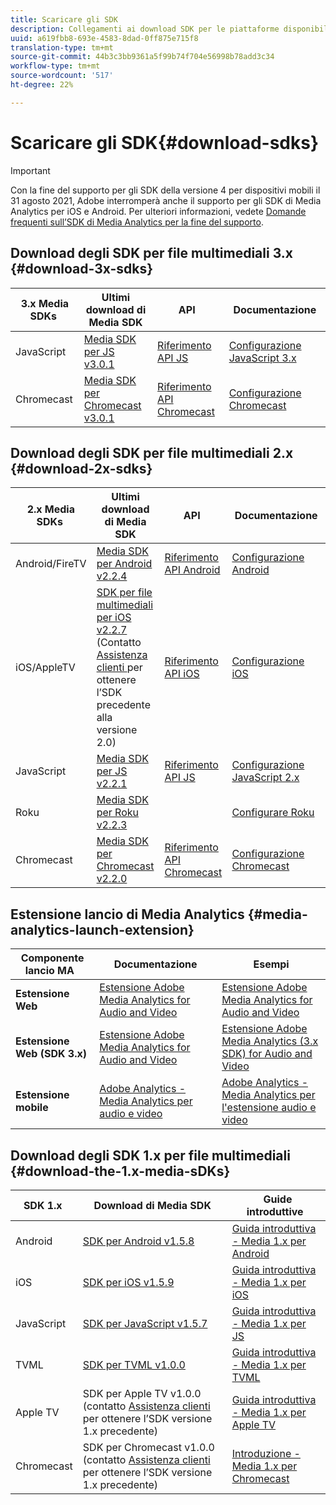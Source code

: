 ```yaml
---
title: Scaricare gli SDK
description: Collegamenti ai download SDK per le piattaforme disponibili, inclusi Android, iOS, JavaScript, Chromecast e Roku.
uuid: a619fbb8-693e-4583-8dad-0ff875e715f8
translation-type: tm+mt
source-git-commit: 44b3c3bb9361a5f99b74f704e56998b78add3c34
workflow-type: tm+mt
source-wordcount: '517'
ht-degree: 22%

---
```



# Scaricare gli SDK{#download-sdks}

>[!IMPORTANT]
>
>Con la fine del supporto per gli SDK della versione 4 per dispositivi mobili il 31 agosto 2021,  Adobe interromperà anche il supporto per gli SDK di Media Analytics per iOS e Android.  Per ulteriori informazioni, vedete [Domande frequenti sull’SDK di Media Analytics per la fine del supporto](/help/sdk-implement/end-of-support-faqs.md).


## Download degli SDK per file multimediali 3.x {#download-3x-sdks}

| 3.x Media SDKs  | Ultimi download di Media SDK |  API   |  Documentazione  |
| --- | --- | --- | --- |
| JavaScript | [Media SDK per JS v3.0.1](https://github.com/Adobe-Marketing-Cloud/media-sdks/releases/tag/js-v3.0.1) | [Riferimento API JS](https://adobe-marketing-cloud.github.io/media-sdks/reference/javascript_3x/index.html) | [Configurazione JavaScript 3.x](/help/sdk-implement/setup/setup-javascript/set-up-js-3.md) |
| Chromecast | [Media SDK per Chromecast v3.0.1](https://github.com/Adobe-Marketing-Cloud/media-sdks/releases/tag/chromecast-v3.0.1) | [Riferimento API Chromecast](https://adobe-marketing-cloud.github.io/media-sdks/reference/chromecast/) | [Configurazione Chromecast](/help/sdk-implement/setup/set-up-chromecast.md) |


## Download degli SDK per file multimediali 2.x {#download-2x-sdks}

| 2.x Media SDKs  | Ultimi download di Media SDK |  API   |  Documentazione  |
| --- | --- | --- | --- |
| Android/FireTV | [Media SDK per Android v2.2.4](https://github.com/Adobe-Marketing-Cloud/media-sdks/releases/tag/android-v2.2.4) | [Riferimento API Android](https://adobe-marketing-cloud.github.io/media-sdks/reference/android/) | [Configurazione Android](/help/sdk-implement/setup/set-up-android.md) |
| iOS/AppleTV | [SDK per file multimediali per iOS v2.2.7](https://github.com/Adobe-Marketing-Cloud/media-sdks/releases/tag/ios-v2.2.7) (Contatto [Assistenza clienti ](https://helpx.adobe.com/it/marketing-cloud/contact-support.html) per ottenere l’SDK precedente alla versione 2.0) | [Riferimento API iOS](https://adobe-marketing-cloud.github.io/media-sdks/reference/ios/) | [Configurazione iOS](/help/sdk-implement/setup/set-up-ios.md) |
| JavaScript | [Media SDK per JS v2.2.1](https://github.com/Adobe-Marketing-Cloud/media-sdks/releases/tag/js-v2.2.1) | [Riferimento API JS](https://adobe-marketing-cloud.github.io/media-sdks/reference/javascript/) | [Configurazione JavaScript 2.x](/help/sdk-implement/setup/setup-javascript/set-up-js-2.md) |
| Roku | [Media SDK per Roku v2.2.3](https://github.com/Adobe-Marketing-Cloud/media-sdks/releases/tag/roku-v2.2.3) |  | [Configurare Roku](/help/sdk-implement/setup/set-up-roku.md) |
| Chromecast | [Media SDK per Chromecast v2.2.0](https://github.com/Adobe-Marketing-Cloud/media-sdks/releases/tag/chromecast-v2.2.0) | [Riferimento API Chromecast](https://adobe-marketing-cloud.github.io/media-sdks/reference/chromecast/) | [Configurazione Chromecast](/help/sdk-implement/setup/set-up-chromecast.md) |

## Estensione lancio di Media Analytics {#media-analytics-launch-extension}

| Componente lancio MA   | Documentazione | Esempi |
|---|---|---|
| **Estensione Web** | [Estensione Adobe Media Analytics for Audio and Video](https://docs.adobe.com/content/help/en/launch/using/extensions-ref/adobe-extension/media-analytics-extension/overview.html) | [Estensione Adobe Media Analytics for Audio and Video](https://github.com/Adobe-Marketing-Cloud/media-sdks/tree/master/samples/launch/js/2.x) |
| **Estensione Web (SDK 3.x)** | [Estensione Adobe Media Analytics for Audio and Video](https://docs.adobe.com/content/help/en/launch/using/extensions-ref/adobe-extension/media-analytics-3x-extension/overview.html) | [Estensione Adobe Media Analytics (3.x SDK) for Audio and Video](https://github.com/Adobe-Marketing-Cloud/media-sdks/tree/master/samples/launch/js/3.x) |
| **Estensione mobile** | [ Adobe Analytics - Media Analytics per audio e video](https://aep-sdks.gitbook.io/docs/using-mobile-extensions/adobe-media-analytics) | [ Adobe Analytics - Media Analytics per l&#39;estensione audio e video](https://github.com/Adobe-Marketing-Cloud/media-sdks/tree/master/samples/launch/mobile) |

## Download degli SDK 1.x per file multimediali {#download-the-1.x-media-sDKs}

| SDK 1.x  |  Download di Media SDK  |  Guide introduttive  |
| --- | --- | --- |
| Android | [SDK per Android v1.5.8](https://github.com/Adobe-Marketing-Cloud/video-heartbeat/releases/tag/android-v1.5.8) | [Guida introduttiva - Media 1.x per Android](setup/vhl-dev-guide-v15_android.pdf) |
| iOS | [SDK per iOS v1.5.9](https://github.com/Adobe-Marketing-Cloud/video-heartbeat/releases/tag/ios-v1.5.9) | [Guida introduttiva - Media 1.x per iOS](setup/vhl-dev-guide-v15_ios.pdf) |
| JavaScript | [SDK per JavaScript v1.5.7](https://github.com/Adobe-Marketing-Cloud/video-heartbeat/releases/tag/js-v1.5.7) | [Guida introduttiva - Media 1.x per JS](setup/vhl-dev-guide-v15_js.pdf) |
| TVML | [SDK per TVML v1.0.0](https://github.com/Adobe-Marketing-Cloud/video-heartbeat/releases/tag/tvml-v1.0.0) | [Guida introduttiva - Media 1.x per TVML](setup/vhl_tvml.pdf) |
| Apple TV | SDK per Apple TV v1.0.0 (contatto [Assistenza clienti](https://helpx.adobe.com/marketing-cloud/contact-support.html) per ottenere l’SDK versione 1.x precedente) | [Guida introduttiva - Media 1.x per Apple TV](setup/vhl-dev-guide-v1x_appletv.pdf) |
| Chromecast | SDK per Chromecast v1.0.0 (contatto [Assistenza clienti](https://helpx.adobe.com/marketing-cloud/contact-support.html) per ottenere l’SDK versione 1.x precedente) | [Introduzione - Media 1.x per Chromecast](setup/chromecast_1.x_sdk.pdf) |

